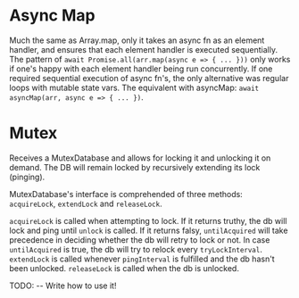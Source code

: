 # Async Map

Much the same as Array.map, only it takes an async fn as an element handler, and ensures that each element handler is executed sequentially. The pattern of `await Promise.all(arr.map(async e => { ... }))` only works if one's happy with each element handler being run concurrently. If one required sequential execution of async fn's, the only alternative was regular loops with mutable state vars. The equivalent with asyncMap: `await asyncMap(arr, async e => { ... })`.

# Mutex

Receives a MutexDatabase and allows for locking it and unlocking it on demand. The DB will remain locked by recursively extending its lock (pinging).

MutexDatabase's interface is comprehended of three methods: `acquireLock`, `extendLock` and `releaseLock`.

`acquireLock` is called when attempting to lock. If it returns truthy, the db will lock and ping until `unlock` is called. If it returns falsy, `untilAcquired` will take precedence in deciding whether the db will retry to lock or not. In case `untilAcquired` is true, the db will try to relock every `tryLockInterval`.
`extendLock` is called whenever `pingInterval` is fulfilled and the db hasn't been unlocked.
`releaseLock` is called when the db is unlocked.

TODO: -- Write how to use it!
